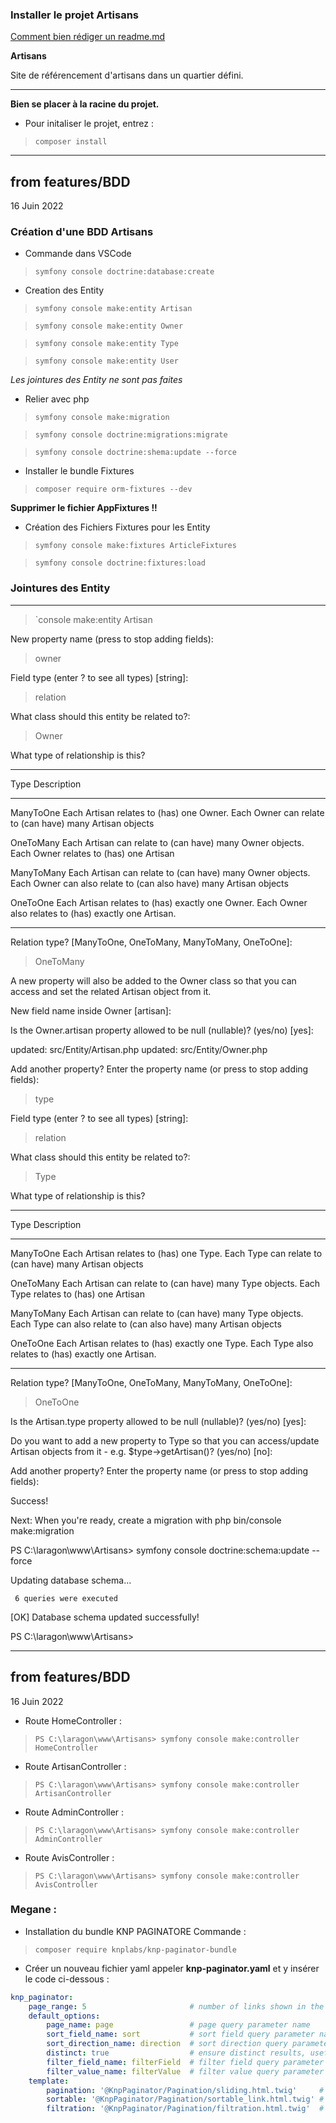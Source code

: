 ### Installer le projet Artisans

[Comment bien rédiger un readme.md](https://fr.acervolima.com/qu-est-ce-que-le-fichier-readme-md/)

**Artisans**

Site de référencement d'artisans dans un quartier défini.

---
**Bien se placer à la racine du projet.**

- Pour initaliser le projet, entrez :
> `composer install`

---
## from **features/BDD**

16 Juin 2022
### Création d'une BDD Artisans

- Commande dans VSCode

> `symfony console doctrine:database:create`

- Creation des Entity

> `symfony console make:entity Artisan`

> `symfony console make:entity Owner`

> `symfony console make:entity Type`

> `symfony console make:entity User`

*Les jointures des Entity ne sont pas faites*

- Relier avec php

> `symfony console make:migration`

> `symfony console doctrine:migrations:migrate`

> `symfony console doctrine:shema:update --force`

- Installer le bundle Fixtures

> `composer require orm-fixtures --dev`

**Supprimer le fichier AppFixtures !!**

- Création des Fichiers Fixtures pour les Entity

> `symfony console make:fixtures ArticleFixtures`

> `symfony console doctrine:fixtures:load`

### Jointures des Entity

---

 > `console make:entity Artisan

 New property name (press <return> to stop adding fields):
 > owner

 Field type (enter ? to see all types) [string]:
 > relation

 What class should this entity be related to?:
 > Owner 

What type of relationship is this?
 ------------ --------------------------------------------------------------------
  Type         Description
 ------------ --------------------------------------------------------------------
  ManyToOne    Each Artisan relates to (has) one Owner.
               Each Owner can relate to (can have) many Artisan objects

  OneToMany    Each Artisan can relate to (can have) many Owner objects.
               Each Owner relates to (has) one Artisan

  ManyToMany   Each Artisan can relate to (can have) many Owner objects.
               Each Owner can also relate to (can also have) many Artisan objects

  OneToOne     Each Artisan relates to (has) exactly one Owner.
               Each Owner also relates to (has) exactly one Artisan.
 ------------ --------------------------------------------------------------------

 Relation type? [ManyToOne, OneToMany, ManyToMany, OneToOne]:
 > OneToMany

 A new property will also be added to the Owner class so that you can access and set the related Artisan object from it.

 New field name inside Owner [artisan]:
 >

 Is the Owner.artisan property allowed to be null (nullable)? (yes/no) [yes]:
 >

 updated: src/Entity/Artisan.php
 updated: src/Entity/Owner.php

 Add another property? Enter the property name (or press <return> to stop adding fields):   
 > type

 Field type (enter ? to see all types) [string]:
 > relation

 What class should this entity be related to?:
 > Type

What type of relationship is this?
 ------------ -------------------------------------------------------------------
  Type         Description
 ------------ -------------------------------------------------------------------
  ManyToOne    Each Artisan relates to (has) one Type.
               Each Type can relate to (can have) many Artisan objects

  OneToMany    Each Artisan can relate to (can have) many Type objects.
               Each Type relates to (has) one Artisan

  ManyToMany   Each Artisan can relate to (can have) many Type objects.
               Each Type can also relate to (can also have) many Artisan objects

  OneToOne     Each Artisan relates to (has) exactly one Type.
               Each Type also relates to (has) exactly one Artisan.
 ------------ -------------------------------------------------------------------

 Relation type? [ManyToOne, OneToMany, ManyToMany, OneToOne]:
 > OneToOne

 Is the Artisan.type property allowed to be null (nullable)? (yes/no) [yes]:
 >

 Do you want to add a new property to Type so that you can access/update Artisan objects from it - e.g. $type->getArtisan()? (yes/no) [no]:
 >


 Add another property? Enter the property name (or press <return> to stop adding fields):   
 >


  Success! 
 

 Next: When you're ready, create a migration with php bin/console make:migration

PS C:\laragon\www\Artisans> symfony console doctrine:schema:update --force

 Updating database schema...

     6 queries were executed

                                                                                            
 [OK] Database schema updated successfully!                                                 
                                                                                            

PS C:\laragon\www\Artisans>

---
## from **features/BDD**

16 Juin 2022

- Route HomeController :

> `PS C:\laragon\www\Artisans> symfony console make:controller HomeController`

- Route ArtisanController :

> `PS C:\laragon\www\Artisans> symfony console make:controller ArtisanController`

- Route AdminController :

> `PS C:\laragon\www\Artisans> symfony console make:controller AdminController`

- Route AvisController :

> `PS C:\laragon\www\Artisans> symfony console make:controller AvisController`

### Megane :

- Installation du bundle KNP PAGINATORE Commande : 

> `composer require knplabs/knp-paginator-bundle`

- Créer un nouveau fichier yaml appeler **knp-paginator.yaml** et y insérer le code ci-dessous :

```yaml
knp_paginator:
    page_range: 5                       # number of links shown in the pagination menu (e.g: you have 10 pages, a page_range of 3, on the 5th page you'll see links to page 4, 5, 6)
    default_options:
        page_name: page                 # page query parameter name
        sort_field_name: sort           # sort field query parameter name
        sort_direction_name: direction  # sort direction query parameter name
        distinct: true                  # ensure distinct results, useful when ORM queries are using GROUP BY statements
        filter_field_name: filterField  # filter field query parameter name
        filter_value_name: filterValue  # filter value query parameter name
    template:
        pagination: '@KnpPaginator/Pagination/sliding.html.twig'     # sliding pagination controls template
        sortable: '@KnpPaginator/Pagination/sortable_link.html.twig' # sort link template
        filtration: '@KnpPaginator/Pagination/filtration.html.twig'  # filters template
```

